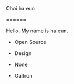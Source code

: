 Choi ha eun

======



Hello. My name is ha eun.


* Open Source

* Design

* None

* Galtron
   



